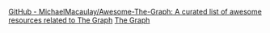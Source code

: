 
[GitHub - MichaelMacaulay/Awesome-The-Graph: A curated list of awesome resources related to The Graph](https://github.com/MichaelMacaulay/Awesome-The-Graph)
[The Graph](https://thegraph.com/)
